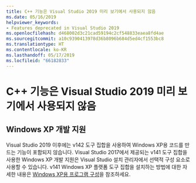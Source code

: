 ```yaml
---
title: C++ 기능은 Visual Studio 2019 미리 보기에서 사용되지 않음
ms.date: 05/16/2019
helpviewer_keywords:
- Features deprecated in Visual Studio 2019
ms.openlocfilehash: d468002d3c21cad59194c2cf548833eaea8fd4ae
ms.sourcegitcommit: a10c9390413978d36b8096b684d5ed4cf1553bc8
ms.translationtype: HT
ms.contentlocale: ko-KR
ms.lasthandoff: 05/17/2019
ms.locfileid: "66182833"
---
```

# <a name="c-features-deprecated-in-visual-studio-2019-preview"></a>C++ 기능은 Visual Studio 2019 미리 보기에서 사용되지 않음

## <a name="support-for-windows-xp-development"></a>Windows XP 개발 지원

Visual Studio 2019 이후에는 v142 도구 집합을 사용하여 Windows XP용 코드를 만드는 기능이 포함되지 않습니다. Visual Studio 2017에서 제공되는 v141 도구 집합을 사용한 Windows XP 개발 지원은 Visual Studio 설치 관리자에서 선택적 구성 요소로 사용할 수 있습니다. v141 Windows XP 플랫폼 도구 집합을 설치하는 방법에 대한 자세한 내용은 [Windows XP용 프로그램 구성](../build/configuring-programs-for-windows-xp.md)을 참조하세요.